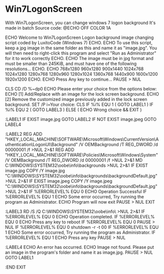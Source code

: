 # Win7LogonScreen
With Win7LogonScreen, you can change windows 7 logon background
It's made in batch
Source code:
@ECHO OFF
COLOR 1A

ECHO Welcome to Win7LogonScreen Logon background image changing script coded by LuxitoCode (Windows 7)
ECHO.
ECHO To use this script, keep a jpg image in the same folder as this and name it as "image.jpg". You will then need to right-click this program and select "Run as Administrator" for it to work correctly
ECHO.
ECHO The image must be in jpg format and must be smaller than 245KiB, and must have one of the following resolutions...
ECHO.
ECHO 768x1280 960x1280 900x1440 1024x768 1024x1280 1280x768 1280x960 1280x1024 1360x768 1440x900 1600x1200 1920x1200
ECHO.
ECHO Press Any key to continue...
PAUSE > NUL

CLS
CD /D %~dp0
ECHO Please enter your choice from the options below:
ECHO [1] Add/Replace with an image for the lock screen background.
ECHO [2] Remove the customized image previously added in the lock screen background.
SET /P i=Your choice:
CLS
IF %i% EQU 1 (
GOTO LABEL1
)
IF %i% EQU 2 (
GOTO LABEL3
)
ELSE (
ECHO Wrong choice && EXIT
)

:LABEL1
IF EXIST image.jpg GOTO LABEL2
IF NOT EXIST image.jpeg GOTO LABEL4

:LABEL2
REG ADD "HKEY_LOCAL_MACHINE\SOFTWARE\Microsoft\Windows\CurrentVersion\Authentication\LogonUI\Background" /V OEMBackground /T REG_DWORD /d 00000001 /f >NUL 2>&1
REG ADD "HKEY_LOCAL_MACHINE\SOFTWARE\Policies\Microsoft\Windows\System" /V OEMBackground /T REG_DWORD /d 00000001 /f >NUL 2>&1
MD C:\WINDOWS\SYSTEM32\oobe\info\backgrounds >NUL 2>&1
IF EXIST image.jpg COPY /Y image.jpg "C:\WINDOWS\SYSTEM32\oobe\info\backgrounds\backgroundDefault.jpg" >NUL 2>&1
IF EXIST image.jpeg COPY /Y image.jpeg "C:\WINDOWS\SYSTEM32\oobe\info\backgrounds\backgroundDefault.jpg" >NUL 2>&1
IF %ERRORLEVEL% EQU 0 ECHO Operation Successful
IF %ERRORLEVEL% EQU 1 ECHO Some error occurred, Try running the program as Administrator.
ECHO Program will now exit
PAUSE > NUL
EXIT

:LABEL3
RD /S /Q C:\WINDOWS\SYSTEM32\oobe\info\ >NUL 2>&1
IF %ERRORLEVEL% EQU 0 ECHO Operation completed. 
IF %ERRORLEVEL% EQU 0 ECHO Press any key to reboot
IF %ERRORLEVEL% EQU 0 PAUSE > NUL
IF %ERRORLEVEL% EQU 0 shutdown -r -t 00
IF %ERRORLEVEL% EQU 1 ECHO Some error occurred, Try running the program as Administrator.
IF %ERRORLEVEL% EQU 1 ECHO Press any key
PAUSE > NUL

:LABEL4
ECHO An error has occurred.
ECHO Image not found. Please put an image in the program's folder and name it as image.jpg.
PAUSE > NUL
GOTO LABEL1

:END
EXIT
